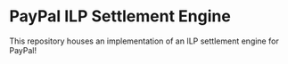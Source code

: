 # PayPal ILP Settlement Engine

This repository houses an implementation of an ILP settlement engine for PayPal!
